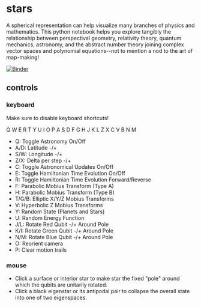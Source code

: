 # stars

A spherical representation can help visualize many branches of physics and mathematics. This python notebook helps you explore tangibly the relationship between perspectival geometry, relativity theory, quantum mechanics, astronomy, and the abstract number theory joining complex vector spaces and polynomial equations--not to mention a nod to the art of map-making!

[![Binder](https://mybinder.org/badge.svg)](https://mybinder.org/v2/gh/heyredhat/stars/master)

## controls

### keyboard

Make sure to disable keyboard shortcuts!

Q W E R T Y U I O P
 A S D F G H J K L
  Z X C V B N M
  
- Q: Toggle Astronomy On/Off
- A/D: Latitude -/+
- S/W: Longitude -/+
- Z/X: Delta per step -/+
- C: Toggle Astronomical Updates On/Off
- E: Toggle Hamiltonian Time Evolution On/Off
- R: Toggle Hamiltonian Time Evolution Forward/Reverse
- F: Parabolic Mobius Transform (Type A)
- H: Parabolic Mobius Transform (Type B)
- T/G/B: Elliptic X/Y/Z Mobius Transforms
- V: Hyperbolic Z Mobius Transforms
- Y: Random State (Planets and Stars)
- U: Random Energy Function
- J/L: Rotate Red Qubit -/+ Around Pole
- K/I: Rotate Green Qubit -/+ Around Pole
- N/M: Rotate Blue Qubit -/+ Around Pole
- O: Reorient camera
- P: Clear motion trails

### mouse

- Click a surface or interior star to make star the fixed "pole" around which the qubits are unitarily rotated.
- Click a black eigenstar or its antipodal pair to collapse the overall state into one of two eigenspaces.
